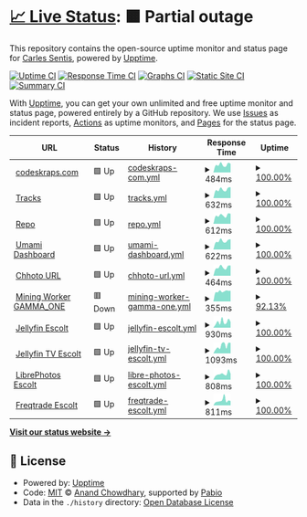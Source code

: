 # [📈 Live Status](https://status.codeskraps.com): <!--live status--> **🟧 Partial outage**

This repository contains the open-source uptime monitor and status page for [Carles Sentis](http://codeskraps.com), powered by [Upptime](https://github.com/upptime/upptime).

[![Uptime CI](https://github.com/codeskraps/upptime_codeskraps_status/workflows/Uptime%20CI/badge.svg)](https://github.com/codeskraps/upptime_codeskraps_status/actions?query=workflow%3A%22Uptime+CI%22)
[![Response Time CI](https://github.com/codeskraps/upptime_codeskraps_status/workflows/Response%20Time%20CI/badge.svg)](https://github.com/codeskraps/upptime_codeskraps_status/actions?query=workflow%3A%22Response+Time+CI%22)
[![Graphs CI](https://github.com/codeskraps/upptime_codeskraps_status/workflows/Graphs%20CI/badge.svg)](https://github.com/codeskraps/upptime_codeskraps_status/actions?query=workflow%3A%22Graphs+CI%22)
[![Static Site CI](https://github.com/codeskraps/upptime_codeskraps_status/workflows/Static%20Site%20CI/badge.svg)](https://github.com/codeskraps/upptime_codeskraps_status/actions?query=workflow%3A%22Static+Site+CI%22)
[![Summary CI](https://github.com/codeskraps/upptime_codeskraps_status/workflows/Summary%20CI/badge.svg)](https://github.com/codeskraps/upptime_codeskraps_status/actions?query=workflow%3A%22Summary+CI%22)

With [Upptime](https://upptime.js.org), you can get your own unlimited and free uptime monitor and status page, powered entirely by a GitHub repository. We use [Issues](https://github.com/codeskraps/upptime_codeskraps_status/issues) as incident reports, [Actions](https://github.com/codeskraps/upptime_codeskraps_status/actions) as uptime monitors, and [Pages](https://status.codeskraps.com) for the status page.

<!--start: status pages-->
<!-- This summary is generated by Upptime (https://github.com/upptime/upptime) -->
<!-- Do not edit this manually, your changes will be overwritten -->
<!-- prettier-ignore -->
| URL | Status | History | Response Time | Uptime |
| --- | ------ | ------- | ------------- | ------ |
| <img alt="" src="https://icons.duckduckgo.com/ip3/codeskraps.com.ico" height="13"> [codeskraps.com](https://codeskraps.com) | 🟩 Up | [codeskraps-com.yml](https://github.com/codeskraps/upptime_codeskraps_status/commits/HEAD/history/codeskraps-com.yml) | <details><summary><img alt="Response time graph" src="./graphs/codeskraps-com/response-time-week.png" height="20"> 484ms</summary><br><a href="https://status.codeskraps.com/history/codeskraps-com"><img alt="Response time 481" src="https://img.shields.io/endpoint?url=https%3A%2F%2Fraw.githubusercontent.com%2Fcodeskraps%2Fupptime_codeskraps_status%2FHEAD%2Fapi%2Fcodeskraps-com%2Fresponse-time.json"></a><br><a href="https://status.codeskraps.com/history/codeskraps-com"><img alt="24-hour response time 561" src="https://img.shields.io/endpoint?url=https%3A%2F%2Fraw.githubusercontent.com%2Fcodeskraps%2Fupptime_codeskraps_status%2FHEAD%2Fapi%2Fcodeskraps-com%2Fresponse-time-day.json"></a><br><a href="https://status.codeskraps.com/history/codeskraps-com"><img alt="7-day response time 484" src="https://img.shields.io/endpoint?url=https%3A%2F%2Fraw.githubusercontent.com%2Fcodeskraps%2Fupptime_codeskraps_status%2FHEAD%2Fapi%2Fcodeskraps-com%2Fresponse-time-week.json"></a><br><a href="https://status.codeskraps.com/history/codeskraps-com"><img alt="30-day response time 481" src="https://img.shields.io/endpoint?url=https%3A%2F%2Fraw.githubusercontent.com%2Fcodeskraps%2Fupptime_codeskraps_status%2FHEAD%2Fapi%2Fcodeskraps-com%2Fresponse-time-month.json"></a><br><a href="https://status.codeskraps.com/history/codeskraps-com"><img alt="1-year response time 481" src="https://img.shields.io/endpoint?url=https%3A%2F%2Fraw.githubusercontent.com%2Fcodeskraps%2Fupptime_codeskraps_status%2FHEAD%2Fapi%2Fcodeskraps-com%2Fresponse-time-year.json"></a></details> | <details><summary><a href="https://status.codeskraps.com/history/codeskraps-com">100.00%</a></summary><a href="https://status.codeskraps.com/history/codeskraps-com"><img alt="All-time uptime 100.00%" src="https://img.shields.io/endpoint?url=https%3A%2F%2Fraw.githubusercontent.com%2Fcodeskraps%2Fupptime_codeskraps_status%2FHEAD%2Fapi%2Fcodeskraps-com%2Fuptime.json"></a><br><a href="https://status.codeskraps.com/history/codeskraps-com"><img alt="24-hour uptime 100.00%" src="https://img.shields.io/endpoint?url=https%3A%2F%2Fraw.githubusercontent.com%2Fcodeskraps%2Fupptime_codeskraps_status%2FHEAD%2Fapi%2Fcodeskraps-com%2Fuptime-day.json"></a><br><a href="https://status.codeskraps.com/history/codeskraps-com"><img alt="7-day uptime 100.00%" src="https://img.shields.io/endpoint?url=https%3A%2F%2Fraw.githubusercontent.com%2Fcodeskraps%2Fupptime_codeskraps_status%2FHEAD%2Fapi%2Fcodeskraps-com%2Fuptime-week.json"></a><br><a href="https://status.codeskraps.com/history/codeskraps-com"><img alt="30-day uptime 100.00%" src="https://img.shields.io/endpoint?url=https%3A%2F%2Fraw.githubusercontent.com%2Fcodeskraps%2Fupptime_codeskraps_status%2FHEAD%2Fapi%2Fcodeskraps-com%2Fuptime-month.json"></a><br><a href="https://status.codeskraps.com/history/codeskraps-com"><img alt="1-year uptime 100.00%" src="https://img.shields.io/endpoint?url=https%3A%2F%2Fraw.githubusercontent.com%2Fcodeskraps%2Fupptime_codeskraps_status%2FHEAD%2Fapi%2Fcodeskraps-com%2Fuptime-year.json"></a></details>
| <img alt="" src="https://icons.duckduckgo.com/ip3/tracks.codeskraps.com.ico" height="13"> [Tracks](https://tracks.codeskraps.com) | 🟩 Up | [tracks.yml](https://github.com/codeskraps/upptime_codeskraps_status/commits/HEAD/history/tracks.yml) | <details><summary><img alt="Response time graph" src="./graphs/tracks/response-time-week.png" height="20"> 632ms</summary><br><a href="https://status.codeskraps.com/history/tracks"><img alt="Response time 611" src="https://img.shields.io/endpoint?url=https%3A%2F%2Fraw.githubusercontent.com%2Fcodeskraps%2Fupptime_codeskraps_status%2FHEAD%2Fapi%2Ftracks%2Fresponse-time.json"></a><br><a href="https://status.codeskraps.com/history/tracks"><img alt="24-hour response time 743" src="https://img.shields.io/endpoint?url=https%3A%2F%2Fraw.githubusercontent.com%2Fcodeskraps%2Fupptime_codeskraps_status%2FHEAD%2Fapi%2Ftracks%2Fresponse-time-day.json"></a><br><a href="https://status.codeskraps.com/history/tracks"><img alt="7-day response time 632" src="https://img.shields.io/endpoint?url=https%3A%2F%2Fraw.githubusercontent.com%2Fcodeskraps%2Fupptime_codeskraps_status%2FHEAD%2Fapi%2Ftracks%2Fresponse-time-week.json"></a><br><a href="https://status.codeskraps.com/history/tracks"><img alt="30-day response time 611" src="https://img.shields.io/endpoint?url=https%3A%2F%2Fraw.githubusercontent.com%2Fcodeskraps%2Fupptime_codeskraps_status%2FHEAD%2Fapi%2Ftracks%2Fresponse-time-month.json"></a><br><a href="https://status.codeskraps.com/history/tracks"><img alt="1-year response time 611" src="https://img.shields.io/endpoint?url=https%3A%2F%2Fraw.githubusercontent.com%2Fcodeskraps%2Fupptime_codeskraps_status%2FHEAD%2Fapi%2Ftracks%2Fresponse-time-year.json"></a></details> | <details><summary><a href="https://status.codeskraps.com/history/tracks">100.00%</a></summary><a href="https://status.codeskraps.com/history/tracks"><img alt="All-time uptime 100.00%" src="https://img.shields.io/endpoint?url=https%3A%2F%2Fraw.githubusercontent.com%2Fcodeskraps%2Fupptime_codeskraps_status%2FHEAD%2Fapi%2Ftracks%2Fuptime.json"></a><br><a href="https://status.codeskraps.com/history/tracks"><img alt="24-hour uptime 100.00%" src="https://img.shields.io/endpoint?url=https%3A%2F%2Fraw.githubusercontent.com%2Fcodeskraps%2Fupptime_codeskraps_status%2FHEAD%2Fapi%2Ftracks%2Fuptime-day.json"></a><br><a href="https://status.codeskraps.com/history/tracks"><img alt="7-day uptime 100.00%" src="https://img.shields.io/endpoint?url=https%3A%2F%2Fraw.githubusercontent.com%2Fcodeskraps%2Fupptime_codeskraps_status%2FHEAD%2Fapi%2Ftracks%2Fuptime-week.json"></a><br><a href="https://status.codeskraps.com/history/tracks"><img alt="30-day uptime 100.00%" src="https://img.shields.io/endpoint?url=https%3A%2F%2Fraw.githubusercontent.com%2Fcodeskraps%2Fupptime_codeskraps_status%2FHEAD%2Fapi%2Ftracks%2Fuptime-month.json"></a><br><a href="https://status.codeskraps.com/history/tracks"><img alt="1-year uptime 100.00%" src="https://img.shields.io/endpoint?url=https%3A%2F%2Fraw.githubusercontent.com%2Fcodeskraps%2Fupptime_codeskraps_status%2FHEAD%2Fapi%2Ftracks%2Fuptime-year.json"></a></details>
| <img alt="" src="https://icons.duckduckgo.com/ip3/repo.codeskraps.com.ico" height="13"> [Repo](https://repo.codeskraps.com/codeskraps) | 🟩 Up | [repo.yml](https://github.com/codeskraps/upptime_codeskraps_status/commits/HEAD/history/repo.yml) | <details><summary><img alt="Response time graph" src="./graphs/repo/response-time-week.png" height="20"> 612ms</summary><br><a href="https://status.codeskraps.com/history/repo"><img alt="Response time 590" src="https://img.shields.io/endpoint?url=https%3A%2F%2Fraw.githubusercontent.com%2Fcodeskraps%2Fupptime_codeskraps_status%2FHEAD%2Fapi%2Frepo%2Fresponse-time.json"></a><br><a href="https://status.codeskraps.com/history/repo"><img alt="24-hour response time 746" src="https://img.shields.io/endpoint?url=https%3A%2F%2Fraw.githubusercontent.com%2Fcodeskraps%2Fupptime_codeskraps_status%2FHEAD%2Fapi%2Frepo%2Fresponse-time-day.json"></a><br><a href="https://status.codeskraps.com/history/repo"><img alt="7-day response time 612" src="https://img.shields.io/endpoint?url=https%3A%2F%2Fraw.githubusercontent.com%2Fcodeskraps%2Fupptime_codeskraps_status%2FHEAD%2Fapi%2Frepo%2Fresponse-time-week.json"></a><br><a href="https://status.codeskraps.com/history/repo"><img alt="30-day response time 596" src="https://img.shields.io/endpoint?url=https%3A%2F%2Fraw.githubusercontent.com%2Fcodeskraps%2Fupptime_codeskraps_status%2FHEAD%2Fapi%2Frepo%2Fresponse-time-month.json"></a><br><a href="https://status.codeskraps.com/history/repo"><img alt="1-year response time 590" src="https://img.shields.io/endpoint?url=https%3A%2F%2Fraw.githubusercontent.com%2Fcodeskraps%2Fupptime_codeskraps_status%2FHEAD%2Fapi%2Frepo%2Fresponse-time-year.json"></a></details> | <details><summary><a href="https://status.codeskraps.com/history/repo">100.00%</a></summary><a href="https://status.codeskraps.com/history/repo"><img alt="All-time uptime 100.00%" src="https://img.shields.io/endpoint?url=https%3A%2F%2Fraw.githubusercontent.com%2Fcodeskraps%2Fupptime_codeskraps_status%2FHEAD%2Fapi%2Frepo%2Fuptime.json"></a><br><a href="https://status.codeskraps.com/history/repo"><img alt="24-hour uptime 100.00%" src="https://img.shields.io/endpoint?url=https%3A%2F%2Fraw.githubusercontent.com%2Fcodeskraps%2Fupptime_codeskraps_status%2FHEAD%2Fapi%2Frepo%2Fuptime-day.json"></a><br><a href="https://status.codeskraps.com/history/repo"><img alt="7-day uptime 100.00%" src="https://img.shields.io/endpoint?url=https%3A%2F%2Fraw.githubusercontent.com%2Fcodeskraps%2Fupptime_codeskraps_status%2FHEAD%2Fapi%2Frepo%2Fuptime-week.json"></a><br><a href="https://status.codeskraps.com/history/repo"><img alt="30-day uptime 100.00%" src="https://img.shields.io/endpoint?url=https%3A%2F%2Fraw.githubusercontent.com%2Fcodeskraps%2Fupptime_codeskraps_status%2FHEAD%2Fapi%2Frepo%2Fuptime-month.json"></a><br><a href="https://status.codeskraps.com/history/repo"><img alt="1-year uptime 100.00%" src="https://img.shields.io/endpoint?url=https%3A%2F%2Fraw.githubusercontent.com%2Fcodeskraps%2Fupptime_codeskraps_status%2FHEAD%2Fapi%2Frepo%2Fuptime-year.json"></a></details>
| <img alt="" src="https://icons.duckduckgo.com/ip3/umami.codeskraps.com.ico" height="13"> [Umami Dashboard](https://umami.codeskraps.com/dashboard) | 🟩 Up | [umami-dashboard.yml](https://github.com/codeskraps/upptime_codeskraps_status/commits/HEAD/history/umami-dashboard.yml) | <details><summary><img alt="Response time graph" src="./graphs/umami-dashboard/response-time-week.png" height="20"> 622ms</summary><br><a href="https://status.codeskraps.com/history/umami-dashboard"><img alt="Response time 583" src="https://img.shields.io/endpoint?url=https%3A%2F%2Fraw.githubusercontent.com%2Fcodeskraps%2Fupptime_codeskraps_status%2FHEAD%2Fapi%2Fumami-dashboard%2Fresponse-time.json"></a><br><a href="https://status.codeskraps.com/history/umami-dashboard"><img alt="24-hour response time 728" src="https://img.shields.io/endpoint?url=https%3A%2F%2Fraw.githubusercontent.com%2Fcodeskraps%2Fupptime_codeskraps_status%2FHEAD%2Fapi%2Fumami-dashboard%2Fresponse-time-day.json"></a><br><a href="https://status.codeskraps.com/history/umami-dashboard"><img alt="7-day response time 622" src="https://img.shields.io/endpoint?url=https%3A%2F%2Fraw.githubusercontent.com%2Fcodeskraps%2Fupptime_codeskraps_status%2FHEAD%2Fapi%2Fumami-dashboard%2Fresponse-time-week.json"></a><br><a href="https://status.codeskraps.com/history/umami-dashboard"><img alt="30-day response time 591" src="https://img.shields.io/endpoint?url=https%3A%2F%2Fraw.githubusercontent.com%2Fcodeskraps%2Fupptime_codeskraps_status%2FHEAD%2Fapi%2Fumami-dashboard%2Fresponse-time-month.json"></a><br><a href="https://status.codeskraps.com/history/umami-dashboard"><img alt="1-year response time 583" src="https://img.shields.io/endpoint?url=https%3A%2F%2Fraw.githubusercontent.com%2Fcodeskraps%2Fupptime_codeskraps_status%2FHEAD%2Fapi%2Fumami-dashboard%2Fresponse-time-year.json"></a></details> | <details><summary><a href="https://status.codeskraps.com/history/umami-dashboard">100.00%</a></summary><a href="https://status.codeskraps.com/history/umami-dashboard"><img alt="All-time uptime 100.00%" src="https://img.shields.io/endpoint?url=https%3A%2F%2Fraw.githubusercontent.com%2Fcodeskraps%2Fupptime_codeskraps_status%2FHEAD%2Fapi%2Fumami-dashboard%2Fuptime.json"></a><br><a href="https://status.codeskraps.com/history/umami-dashboard"><img alt="24-hour uptime 100.00%" src="https://img.shields.io/endpoint?url=https%3A%2F%2Fraw.githubusercontent.com%2Fcodeskraps%2Fupptime_codeskraps_status%2FHEAD%2Fapi%2Fumami-dashboard%2Fuptime-day.json"></a><br><a href="https://status.codeskraps.com/history/umami-dashboard"><img alt="7-day uptime 100.00%" src="https://img.shields.io/endpoint?url=https%3A%2F%2Fraw.githubusercontent.com%2Fcodeskraps%2Fupptime_codeskraps_status%2FHEAD%2Fapi%2Fumami-dashboard%2Fuptime-week.json"></a><br><a href="https://status.codeskraps.com/history/umami-dashboard"><img alt="30-day uptime 100.00%" src="https://img.shields.io/endpoint?url=https%3A%2F%2Fraw.githubusercontent.com%2Fcodeskraps%2Fupptime_codeskraps_status%2FHEAD%2Fapi%2Fumami-dashboard%2Fuptime-month.json"></a><br><a href="https://status.codeskraps.com/history/umami-dashboard"><img alt="1-year uptime 100.00%" src="https://img.shields.io/endpoint?url=https%3A%2F%2Fraw.githubusercontent.com%2Fcodeskraps%2Fupptime_codeskraps_status%2FHEAD%2Fapi%2Fumami-dashboard%2Fuptime-year.json"></a></details>
| <img alt="" src="https://icons.duckduckgo.com/ip3/short.codeskraps.com.ico" height="13"> [Chhoto URL](https://short.codeskraps.com) | 🟩 Up | [chhoto-url.yml](https://github.com/codeskraps/upptime_codeskraps_status/commits/HEAD/history/chhoto-url.yml) | <details><summary><img alt="Response time graph" src="./graphs/chhoto-url/response-time-week.png" height="20"> 464ms</summary><br><a href="https://status.codeskraps.com/history/chhoto-url"><img alt="Response time 470" src="https://img.shields.io/endpoint?url=https%3A%2F%2Fraw.githubusercontent.com%2Fcodeskraps%2Fupptime_codeskraps_status%2FHEAD%2Fapi%2Fchhoto-url%2Fresponse-time.json"></a><br><a href="https://status.codeskraps.com/history/chhoto-url"><img alt="24-hour response time 527" src="https://img.shields.io/endpoint?url=https%3A%2F%2Fraw.githubusercontent.com%2Fcodeskraps%2Fupptime_codeskraps_status%2FHEAD%2Fapi%2Fchhoto-url%2Fresponse-time-day.json"></a><br><a href="https://status.codeskraps.com/history/chhoto-url"><img alt="7-day response time 464" src="https://img.shields.io/endpoint?url=https%3A%2F%2Fraw.githubusercontent.com%2Fcodeskraps%2Fupptime_codeskraps_status%2FHEAD%2Fapi%2Fchhoto-url%2Fresponse-time-week.json"></a><br><a href="https://status.codeskraps.com/history/chhoto-url"><img alt="30-day response time 472" src="https://img.shields.io/endpoint?url=https%3A%2F%2Fraw.githubusercontent.com%2Fcodeskraps%2Fupptime_codeskraps_status%2FHEAD%2Fapi%2Fchhoto-url%2Fresponse-time-month.json"></a><br><a href="https://status.codeskraps.com/history/chhoto-url"><img alt="1-year response time 470" src="https://img.shields.io/endpoint?url=https%3A%2F%2Fraw.githubusercontent.com%2Fcodeskraps%2Fupptime_codeskraps_status%2FHEAD%2Fapi%2Fchhoto-url%2Fresponse-time-year.json"></a></details> | <details><summary><a href="https://status.codeskraps.com/history/chhoto-url">100.00%</a></summary><a href="https://status.codeskraps.com/history/chhoto-url"><img alt="All-time uptime 100.00%" src="https://img.shields.io/endpoint?url=https%3A%2F%2Fraw.githubusercontent.com%2Fcodeskraps%2Fupptime_codeskraps_status%2FHEAD%2Fapi%2Fchhoto-url%2Fuptime.json"></a><br><a href="https://status.codeskraps.com/history/chhoto-url"><img alt="24-hour uptime 100.00%" src="https://img.shields.io/endpoint?url=https%3A%2F%2Fraw.githubusercontent.com%2Fcodeskraps%2Fupptime_codeskraps_status%2FHEAD%2Fapi%2Fchhoto-url%2Fuptime-day.json"></a><br><a href="https://status.codeskraps.com/history/chhoto-url"><img alt="7-day uptime 100.00%" src="https://img.shields.io/endpoint?url=https%3A%2F%2Fraw.githubusercontent.com%2Fcodeskraps%2Fupptime_codeskraps_status%2FHEAD%2Fapi%2Fchhoto-url%2Fuptime-week.json"></a><br><a href="https://status.codeskraps.com/history/chhoto-url"><img alt="30-day uptime 100.00%" src="https://img.shields.io/endpoint?url=https%3A%2F%2Fraw.githubusercontent.com%2Fcodeskraps%2Fupptime_codeskraps_status%2FHEAD%2Fapi%2Fchhoto-url%2Fuptime-month.json"></a><br><a href="https://status.codeskraps.com/history/chhoto-url"><img alt="1-year uptime 100.00%" src="https://img.shields.io/endpoint?url=https%3A%2F%2Fraw.githubusercontent.com%2Fcodeskraps%2Fupptime_codeskraps_status%2FHEAD%2Fapi%2Fchhoto-url%2Fuptime-year.json"></a></details>
| <img alt="" src="https://icons.duckduckgo.com/ip3/public-pool.io.ico" height="13"> [Mining Worker GAMMA_ONE](https://public-pool.io:40557/api/client/bc1qly6qksz72l3l8v7ugsvekf384a3xdysdr886z4) | 🟥 Down | [mining-worker-gamma-one.yml](https://github.com/codeskraps/upptime_codeskraps_status/commits/HEAD/history/mining-worker-gamma-one.yml) | <details><summary><img alt="Response time graph" src="./graphs/mining-worker-gamma-one/response-time-week.png" height="20"> 355ms</summary><br><a href="https://status.codeskraps.com/history/mining-worker-gamma-one"><img alt="Response time 354" src="https://img.shields.io/endpoint?url=https%3A%2F%2Fraw.githubusercontent.com%2Fcodeskraps%2Fupptime_codeskraps_status%2FHEAD%2Fapi%2Fmining-worker-gamma-one%2Fresponse-time.json"></a><br><a href="https://status.codeskraps.com/history/mining-worker-gamma-one"><img alt="24-hour response time 357" src="https://img.shields.io/endpoint?url=https%3A%2F%2Fraw.githubusercontent.com%2Fcodeskraps%2Fupptime_codeskraps_status%2FHEAD%2Fapi%2Fmining-worker-gamma-one%2Fresponse-time-day.json"></a><br><a href="https://status.codeskraps.com/history/mining-worker-gamma-one"><img alt="7-day response time 355" src="https://img.shields.io/endpoint?url=https%3A%2F%2Fraw.githubusercontent.com%2Fcodeskraps%2Fupptime_codeskraps_status%2FHEAD%2Fapi%2Fmining-worker-gamma-one%2Fresponse-time-week.json"></a><br><a href="https://status.codeskraps.com/history/mining-worker-gamma-one"><img alt="30-day response time 317" src="https://img.shields.io/endpoint?url=https%3A%2F%2Fraw.githubusercontent.com%2Fcodeskraps%2Fupptime_codeskraps_status%2FHEAD%2Fapi%2Fmining-worker-gamma-one%2Fresponse-time-month.json"></a><br><a href="https://status.codeskraps.com/history/mining-worker-gamma-one"><img alt="1-year response time 354" src="https://img.shields.io/endpoint?url=https%3A%2F%2Fraw.githubusercontent.com%2Fcodeskraps%2Fupptime_codeskraps_status%2FHEAD%2Fapi%2Fmining-worker-gamma-one%2Fresponse-time-year.json"></a></details> | <details><summary><a href="https://status.codeskraps.com/history/mining-worker-gamma-one">92.13%</a></summary><a href="https://status.codeskraps.com/history/mining-worker-gamma-one"><img alt="All-time uptime 95.73%" src="https://img.shields.io/endpoint?url=https%3A%2F%2Fraw.githubusercontent.com%2Fcodeskraps%2Fupptime_codeskraps_status%2FHEAD%2Fapi%2Fmining-worker-gamma-one%2Fuptime.json"></a><br><a href="https://status.codeskraps.com/history/mining-worker-gamma-one"><img alt="24-hour uptime 64.48%" src="https://img.shields.io/endpoint?url=https%3A%2F%2Fraw.githubusercontent.com%2Fcodeskraps%2Fupptime_codeskraps_status%2FHEAD%2Fapi%2Fmining-worker-gamma-one%2Fuptime-day.json"></a><br><a href="https://status.codeskraps.com/history/mining-worker-gamma-one"><img alt="7-day uptime 92.13%" src="https://img.shields.io/endpoint?url=https%3A%2F%2Fraw.githubusercontent.com%2Fcodeskraps%2Fupptime_codeskraps_status%2FHEAD%2Fapi%2Fmining-worker-gamma-one%2Fuptime-week.json"></a><br><a href="https://status.codeskraps.com/history/mining-worker-gamma-one"><img alt="30-day uptime 93.03%" src="https://img.shields.io/endpoint?url=https%3A%2F%2Fraw.githubusercontent.com%2Fcodeskraps%2Fupptime_codeskraps_status%2FHEAD%2Fapi%2Fmining-worker-gamma-one%2Fuptime-month.json"></a><br><a href="https://status.codeskraps.com/history/mining-worker-gamma-one"><img alt="1-year uptime 95.73%" src="https://img.shields.io/endpoint?url=https%3A%2F%2Fraw.githubusercontent.com%2Fcodeskraps%2Fupptime_codeskraps_status%2FHEAD%2Fapi%2Fmining-worker-gamma-one%2Fuptime-year.json"></a></details>
| <img alt="" src="https://icons.duckduckgo.com/ip3/escolt.eu.ico" height="13"> [Jellyfin Escolt](https://escolt.eu) | 🟩 Up | [jellyfin-escolt.yml](https://github.com/codeskraps/upptime_codeskraps_status/commits/HEAD/history/jellyfin-escolt.yml) | <details><summary><img alt="Response time graph" src="./graphs/jellyfin-escolt/response-time-week.png" height="20"> 930ms</summary><br><a href="https://status.codeskraps.com/history/jellyfin-escolt"><img alt="Response time 709" src="https://img.shields.io/endpoint?url=https%3A%2F%2Fraw.githubusercontent.com%2Fcodeskraps%2Fupptime_codeskraps_status%2FHEAD%2Fapi%2Fjellyfin-escolt%2Fresponse-time.json"></a><br><a href="https://status.codeskraps.com/history/jellyfin-escolt"><img alt="24-hour response time 836" src="https://img.shields.io/endpoint?url=https%3A%2F%2Fraw.githubusercontent.com%2Fcodeskraps%2Fupptime_codeskraps_status%2FHEAD%2Fapi%2Fjellyfin-escolt%2Fresponse-time-day.json"></a><br><a href="https://status.codeskraps.com/history/jellyfin-escolt"><img alt="7-day response time 930" src="https://img.shields.io/endpoint?url=https%3A%2F%2Fraw.githubusercontent.com%2Fcodeskraps%2Fupptime_codeskraps_status%2FHEAD%2Fapi%2Fjellyfin-escolt%2Fresponse-time-week.json"></a><br><a href="https://status.codeskraps.com/history/jellyfin-escolt"><img alt="30-day response time 709" src="https://img.shields.io/endpoint?url=https%3A%2F%2Fraw.githubusercontent.com%2Fcodeskraps%2Fupptime_codeskraps_status%2FHEAD%2Fapi%2Fjellyfin-escolt%2Fresponse-time-month.json"></a><br><a href="https://status.codeskraps.com/history/jellyfin-escolt"><img alt="1-year response time 709" src="https://img.shields.io/endpoint?url=https%3A%2F%2Fraw.githubusercontent.com%2Fcodeskraps%2Fupptime_codeskraps_status%2FHEAD%2Fapi%2Fjellyfin-escolt%2Fresponse-time-year.json"></a></details> | <details><summary><a href="https://status.codeskraps.com/history/jellyfin-escolt">100.00%</a></summary><a href="https://status.codeskraps.com/history/jellyfin-escolt"><img alt="All-time uptime 100.00%" src="https://img.shields.io/endpoint?url=https%3A%2F%2Fraw.githubusercontent.com%2Fcodeskraps%2Fupptime_codeskraps_status%2FHEAD%2Fapi%2Fjellyfin-escolt%2Fuptime.json"></a><br><a href="https://status.codeskraps.com/history/jellyfin-escolt"><img alt="24-hour uptime 100.00%" src="https://img.shields.io/endpoint?url=https%3A%2F%2Fraw.githubusercontent.com%2Fcodeskraps%2Fupptime_codeskraps_status%2FHEAD%2Fapi%2Fjellyfin-escolt%2Fuptime-day.json"></a><br><a href="https://status.codeskraps.com/history/jellyfin-escolt"><img alt="7-day uptime 100.00%" src="https://img.shields.io/endpoint?url=https%3A%2F%2Fraw.githubusercontent.com%2Fcodeskraps%2Fupptime_codeskraps_status%2FHEAD%2Fapi%2Fjellyfin-escolt%2Fuptime-week.json"></a><br><a href="https://status.codeskraps.com/history/jellyfin-escolt"><img alt="30-day uptime 100.00%" src="https://img.shields.io/endpoint?url=https%3A%2F%2Fraw.githubusercontent.com%2Fcodeskraps%2Fupptime_codeskraps_status%2FHEAD%2Fapi%2Fjellyfin-escolt%2Fuptime-month.json"></a><br><a href="https://status.codeskraps.com/history/jellyfin-escolt"><img alt="1-year uptime 100.00%" src="https://img.shields.io/endpoint?url=https%3A%2F%2Fraw.githubusercontent.com%2Fcodeskraps%2Fupptime_codeskraps_status%2FHEAD%2Fapi%2Fjellyfin-escolt%2Fuptime-year.json"></a></details>
| <img alt="" src="https://icons.duckduckgo.com/ip3/tv.escolt.eu.ico" height="13"> [Jellyfin TV Escolt](https://tv.escolt.eu) | 🟩 Up | [jellyfin-tv-escolt.yml](https://github.com/codeskraps/upptime_codeskraps_status/commits/HEAD/history/jellyfin-tv-escolt.yml) | <details><summary><img alt="Response time graph" src="./graphs/jellyfin-tv-escolt/response-time-week.png" height="20"> 1093ms</summary><br><a href="https://status.codeskraps.com/history/jellyfin-tv-escolt"><img alt="Response time 779" src="https://img.shields.io/endpoint?url=https%3A%2F%2Fraw.githubusercontent.com%2Fcodeskraps%2Fupptime_codeskraps_status%2FHEAD%2Fapi%2Fjellyfin-tv-escolt%2Fresponse-time.json"></a><br><a href="https://status.codeskraps.com/history/jellyfin-tv-escolt"><img alt="24-hour response time 840" src="https://img.shields.io/endpoint?url=https%3A%2F%2Fraw.githubusercontent.com%2Fcodeskraps%2Fupptime_codeskraps_status%2FHEAD%2Fapi%2Fjellyfin-tv-escolt%2Fresponse-time-day.json"></a><br><a href="https://status.codeskraps.com/history/jellyfin-tv-escolt"><img alt="7-day response time 1093" src="https://img.shields.io/endpoint?url=https%3A%2F%2Fraw.githubusercontent.com%2Fcodeskraps%2Fupptime_codeskraps_status%2FHEAD%2Fapi%2Fjellyfin-tv-escolt%2Fresponse-time-week.json"></a><br><a href="https://status.codeskraps.com/history/jellyfin-tv-escolt"><img alt="30-day response time 779" src="https://img.shields.io/endpoint?url=https%3A%2F%2Fraw.githubusercontent.com%2Fcodeskraps%2Fupptime_codeskraps_status%2FHEAD%2Fapi%2Fjellyfin-tv-escolt%2Fresponse-time-month.json"></a><br><a href="https://status.codeskraps.com/history/jellyfin-tv-escolt"><img alt="1-year response time 779" src="https://img.shields.io/endpoint?url=https%3A%2F%2Fraw.githubusercontent.com%2Fcodeskraps%2Fupptime_codeskraps_status%2FHEAD%2Fapi%2Fjellyfin-tv-escolt%2Fresponse-time-year.json"></a></details> | <details><summary><a href="https://status.codeskraps.com/history/jellyfin-tv-escolt">100.00%</a></summary><a href="https://status.codeskraps.com/history/jellyfin-tv-escolt"><img alt="All-time uptime 99.92%" src="https://img.shields.io/endpoint?url=https%3A%2F%2Fraw.githubusercontent.com%2Fcodeskraps%2Fupptime_codeskraps_status%2FHEAD%2Fapi%2Fjellyfin-tv-escolt%2Fuptime.json"></a><br><a href="https://status.codeskraps.com/history/jellyfin-tv-escolt"><img alt="24-hour uptime 100.00%" src="https://img.shields.io/endpoint?url=https%3A%2F%2Fraw.githubusercontent.com%2Fcodeskraps%2Fupptime_codeskraps_status%2FHEAD%2Fapi%2Fjellyfin-tv-escolt%2Fuptime-day.json"></a><br><a href="https://status.codeskraps.com/history/jellyfin-tv-escolt"><img alt="7-day uptime 100.00%" src="https://img.shields.io/endpoint?url=https%3A%2F%2Fraw.githubusercontent.com%2Fcodeskraps%2Fupptime_codeskraps_status%2FHEAD%2Fapi%2Fjellyfin-tv-escolt%2Fuptime-week.json"></a><br><a href="https://status.codeskraps.com/history/jellyfin-tv-escolt"><img alt="30-day uptime 99.92%" src="https://img.shields.io/endpoint?url=https%3A%2F%2Fraw.githubusercontent.com%2Fcodeskraps%2Fupptime_codeskraps_status%2FHEAD%2Fapi%2Fjellyfin-tv-escolt%2Fuptime-month.json"></a><br><a href="https://status.codeskraps.com/history/jellyfin-tv-escolt"><img alt="1-year uptime 99.92%" src="https://img.shields.io/endpoint?url=https%3A%2F%2Fraw.githubusercontent.com%2Fcodeskraps%2Fupptime_codeskraps_status%2FHEAD%2Fapi%2Fjellyfin-tv-escolt%2Fuptime-year.json"></a></details>
| <img alt="" src="https://icons.duckduckgo.com/ip3/photos.escolt.eu.ico" height="13"> [LibrePhotos Escolt](https://photos.escolt.eu) | 🟩 Up | [libre-photos-escolt.yml](https://github.com/codeskraps/upptime_codeskraps_status/commits/HEAD/history/libre-photos-escolt.yml) | <details><summary><img alt="Response time graph" src="./graphs/libre-photos-escolt/response-time-week.png" height="20"> 808ms</summary><br><a href="https://status.codeskraps.com/history/libre-photos-escolt"><img alt="Response time 603" src="https://img.shields.io/endpoint?url=https%3A%2F%2Fraw.githubusercontent.com%2Fcodeskraps%2Fupptime_codeskraps_status%2FHEAD%2Fapi%2Flibre-photos-escolt%2Fresponse-time.json"></a><br><a href="https://status.codeskraps.com/history/libre-photos-escolt"><img alt="24-hour response time 2173" src="https://img.shields.io/endpoint?url=https%3A%2F%2Fraw.githubusercontent.com%2Fcodeskraps%2Fupptime_codeskraps_status%2FHEAD%2Fapi%2Flibre-photos-escolt%2Fresponse-time-day.json"></a><br><a href="https://status.codeskraps.com/history/libre-photos-escolt"><img alt="7-day response time 808" src="https://img.shields.io/endpoint?url=https%3A%2F%2Fraw.githubusercontent.com%2Fcodeskraps%2Fupptime_codeskraps_status%2FHEAD%2Fapi%2Flibre-photos-escolt%2Fresponse-time-week.json"></a><br><a href="https://status.codeskraps.com/history/libre-photos-escolt"><img alt="30-day response time 603" src="https://img.shields.io/endpoint?url=https%3A%2F%2Fraw.githubusercontent.com%2Fcodeskraps%2Fupptime_codeskraps_status%2FHEAD%2Fapi%2Flibre-photos-escolt%2Fresponse-time-month.json"></a><br><a href="https://status.codeskraps.com/history/libre-photos-escolt"><img alt="1-year response time 603" src="https://img.shields.io/endpoint?url=https%3A%2F%2Fraw.githubusercontent.com%2Fcodeskraps%2Fupptime_codeskraps_status%2FHEAD%2Fapi%2Flibre-photos-escolt%2Fresponse-time-year.json"></a></details> | <details><summary><a href="https://status.codeskraps.com/history/libre-photos-escolt">100.00%</a></summary><a href="https://status.codeskraps.com/history/libre-photos-escolt"><img alt="All-time uptime 100.00%" src="https://img.shields.io/endpoint?url=https%3A%2F%2Fraw.githubusercontent.com%2Fcodeskraps%2Fupptime_codeskraps_status%2FHEAD%2Fapi%2Flibre-photos-escolt%2Fuptime.json"></a><br><a href="https://status.codeskraps.com/history/libre-photos-escolt"><img alt="24-hour uptime 100.00%" src="https://img.shields.io/endpoint?url=https%3A%2F%2Fraw.githubusercontent.com%2Fcodeskraps%2Fupptime_codeskraps_status%2FHEAD%2Fapi%2Flibre-photos-escolt%2Fuptime-day.json"></a><br><a href="https://status.codeskraps.com/history/libre-photos-escolt"><img alt="7-day uptime 100.00%" src="https://img.shields.io/endpoint?url=https%3A%2F%2Fraw.githubusercontent.com%2Fcodeskraps%2Fupptime_codeskraps_status%2FHEAD%2Fapi%2Flibre-photos-escolt%2Fuptime-week.json"></a><br><a href="https://status.codeskraps.com/history/libre-photos-escolt"><img alt="30-day uptime 100.00%" src="https://img.shields.io/endpoint?url=https%3A%2F%2Fraw.githubusercontent.com%2Fcodeskraps%2Fupptime_codeskraps_status%2FHEAD%2Fapi%2Flibre-photos-escolt%2Fuptime-month.json"></a><br><a href="https://status.codeskraps.com/history/libre-photos-escolt"><img alt="1-year uptime 100.00%" src="https://img.shields.io/endpoint?url=https%3A%2F%2Fraw.githubusercontent.com%2Fcodeskraps%2Fupptime_codeskraps_status%2FHEAD%2Fapi%2Flibre-photos-escolt%2Fuptime-year.json"></a></details>
| <img alt="" src="https://icons.duckduckgo.com/ip3/trade.escolt.eu.ico" height="13"> [Freqtrade Escolt](https://trade.escolt.eu) | 🟩 Up | [freqtrade-escolt.yml](https://github.com/codeskraps/upptime_codeskraps_status/commits/HEAD/history/freqtrade-escolt.yml) | <details><summary><img alt="Response time graph" src="./graphs/freqtrade-escolt/response-time-week.png" height="20"> 811ms</summary><br><a href="https://status.codeskraps.com/history/freqtrade-escolt"><img alt="Response time 613" src="https://img.shields.io/endpoint?url=https%3A%2F%2Fraw.githubusercontent.com%2Fcodeskraps%2Fupptime_codeskraps_status%2FHEAD%2Fapi%2Ffreqtrade-escolt%2Fresponse-time.json"></a><br><a href="https://status.codeskraps.com/history/freqtrade-escolt"><img alt="24-hour response time 1626" src="https://img.shields.io/endpoint?url=https%3A%2F%2Fraw.githubusercontent.com%2Fcodeskraps%2Fupptime_codeskraps_status%2FHEAD%2Fapi%2Ffreqtrade-escolt%2Fresponse-time-day.json"></a><br><a href="https://status.codeskraps.com/history/freqtrade-escolt"><img alt="7-day response time 811" src="https://img.shields.io/endpoint?url=https%3A%2F%2Fraw.githubusercontent.com%2Fcodeskraps%2Fupptime_codeskraps_status%2FHEAD%2Fapi%2Ffreqtrade-escolt%2Fresponse-time-week.json"></a><br><a href="https://status.codeskraps.com/history/freqtrade-escolt"><img alt="30-day response time 613" src="https://img.shields.io/endpoint?url=https%3A%2F%2Fraw.githubusercontent.com%2Fcodeskraps%2Fupptime_codeskraps_status%2FHEAD%2Fapi%2Ffreqtrade-escolt%2Fresponse-time-month.json"></a><br><a href="https://status.codeskraps.com/history/freqtrade-escolt"><img alt="1-year response time 613" src="https://img.shields.io/endpoint?url=https%3A%2F%2Fraw.githubusercontent.com%2Fcodeskraps%2Fupptime_codeskraps_status%2FHEAD%2Fapi%2Ffreqtrade-escolt%2Fresponse-time-year.json"></a></details> | <details><summary><a href="https://status.codeskraps.com/history/freqtrade-escolt">100.00%</a></summary><a href="https://status.codeskraps.com/history/freqtrade-escolt"><img alt="All-time uptime 98.76%" src="https://img.shields.io/endpoint?url=https%3A%2F%2Fraw.githubusercontent.com%2Fcodeskraps%2Fupptime_codeskraps_status%2FHEAD%2Fapi%2Ffreqtrade-escolt%2Fuptime.json"></a><br><a href="https://status.codeskraps.com/history/freqtrade-escolt"><img alt="24-hour uptime 100.00%" src="https://img.shields.io/endpoint?url=https%3A%2F%2Fraw.githubusercontent.com%2Fcodeskraps%2Fupptime_codeskraps_status%2FHEAD%2Fapi%2Ffreqtrade-escolt%2Fuptime-day.json"></a><br><a href="https://status.codeskraps.com/history/freqtrade-escolt"><img alt="7-day uptime 100.00%" src="https://img.shields.io/endpoint?url=https%3A%2F%2Fraw.githubusercontent.com%2Fcodeskraps%2Fupptime_codeskraps_status%2FHEAD%2Fapi%2Ffreqtrade-escolt%2Fuptime-week.json"></a><br><a href="https://status.codeskraps.com/history/freqtrade-escolt"><img alt="30-day uptime 98.76%" src="https://img.shields.io/endpoint?url=https%3A%2F%2Fraw.githubusercontent.com%2Fcodeskraps%2Fupptime_codeskraps_status%2FHEAD%2Fapi%2Ffreqtrade-escolt%2Fuptime-month.json"></a><br><a href="https://status.codeskraps.com/history/freqtrade-escolt"><img alt="1-year uptime 98.76%" src="https://img.shields.io/endpoint?url=https%3A%2F%2Fraw.githubusercontent.com%2Fcodeskraps%2Fupptime_codeskraps_status%2FHEAD%2Fapi%2Ffreqtrade-escolt%2Fuptime-year.json"></a></details>

<!--end: status pages-->

[**Visit our status website →**](https://status.codeskraps.com)

## 📄 License

- Powered by: [Upptime](https://github.com/upptime/upptime)
- Code: [MIT](./LICENSE) © [Anand Chowdhary](https://anandchowdhary.com), supported by [Pabio](https://pabio.com)
- Data in the `./history` directory: [Open Database License](https://opendatacommons.org/licenses/odbl/1-0/)
